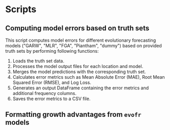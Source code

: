 # Scripts

## Computing model errors based on truth sets

This script computes model errors for different evolutionary forecasting models ("GARW", "MLR", "FGA", "Piantham", "dummy") based on provided truth sets by performing following functions:

1. Loads the truth set data.
2. Processes the model output files for each location and model.
3. Merges the model predictions with the corresponding truth set.
4. Calculates error metrics such as Mean Absolute Error (MAE), Root Mean Squared Error (RMSE), and Log Loss.
5. Generates an output DataFrame containing the error metrics and additional frequency columns.
6. Saves the error metrics to a CSV file.

## Formatting growth advantages from `evofr` models
